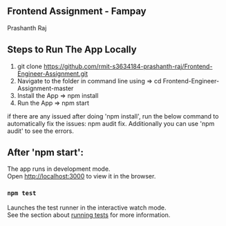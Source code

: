 ## Frontend Assignment - Fampay
Prashanth Raj

## Steps to Run The App Locally 

1) git clone https://github.com/rmit-s3634184-prashanth-raj/Frontend-Engineer-Assignment.git
2) Navigate to the folder in command line using =>  cd Frontend-Engineer-Assignment-master
3) Install the App =>  npm install 
4) Run the App =>  npm start 

if there are any issued after doing 'npm install', run the below command 
to automatically fix the issues: npm audit fix.
Additionally you can use 'npm audit' to see the errors.

## After 'npm start':
The app runs in development mode.<br />
Open [http://localhost:3000](http://localhost:3000) to view it in the browser.



### `npm test`
Launches the test runner in the interactive watch mode.<br />
See the section about [running tests](https://facebook.github.io/create-react-app/docs/running-tests) for more information.


